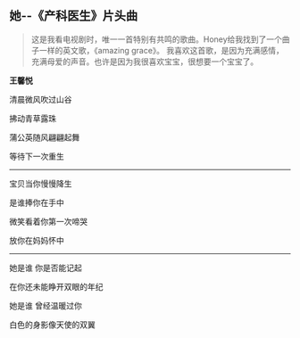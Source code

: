

## 她--《产科医生》片头曲 ##
>这是我看电视剧时，唯一一首特别有共鸣的歌曲。Honey给我找到了一个曲子一样的英文歌，《amazing grace》。
>我喜欢这首歌，是因为充满感情，充满母爱的声音。也许是因为我很喜欢宝宝，很想要一个宝宝了。
>
**王馨悦**

清晨微风吹过山谷

拂动青草露珠

蒲公英随风翩翩起舞

等待下一次重生

---

宝贝当你慢慢降生

是谁捧你在手中

微笑看着你第一次啼哭

放你在妈妈怀中

---

她是谁  你是否能记起

在你还未能睁开双眼的年纪

她是谁 曾经温暖过你

白色的身影像天使的双翼